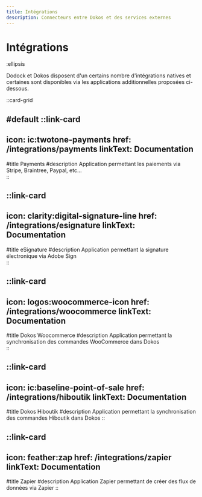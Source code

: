 ```yaml
---
title: Intégrations
description: Connecteurs entre Dokos et des services externes
---
```


# Intégrations

:ellipsis

Dodock et Dokos disposent d'un certains nombre d'intégrations natives et certaines sont disponibles via les applications additionnelles proposées ci-dessous.  

::card-grid

#default
  ::link-card
  ---
  icon: ic:twotone-payments
  href: /integrations/payments
  linkText: Documentation
  ---
  #title
  Payments
  #description
  Application permettant les paiements via Stripe, Braintree, Paypal, etc...  
  ::

  ::link-card
  ---
  icon: clarity:digital-signature-line
  href: /integrations/esignature
  linkText: Documentation
  ---
  #title
  eSignature
  #description
  Application permettant la signature électronique via Adobe Sign  
  ::

  ::link-card
  ---
  icon: logos:woocommerce-icon
  href: /integrations/woocommerce
  linkText: Documentation
  ---
  #title
  Dokos Woocommerce
  #description
  Application permettant la synchronisation des commandes WooCommerce dans Dokos  
  ::

  ::link-card
  ---
  icon: ic:baseline-point-of-sale
  href: /integrations/hiboutik
  linkText: Documentation
  ---
  #title
  Dokos Hiboutik
  #description
  Application permettant la synchronisation des commandes Hiboutik dans Dokos
  ::

  ::link-card
  ---
  icon: feather:zap
  href: /integrations/zapier
  linkText: Documentation
  ---
  #title
  Zapier
  #description
  Application Zapier permettant de créer des flux de données via Zapier
  ::